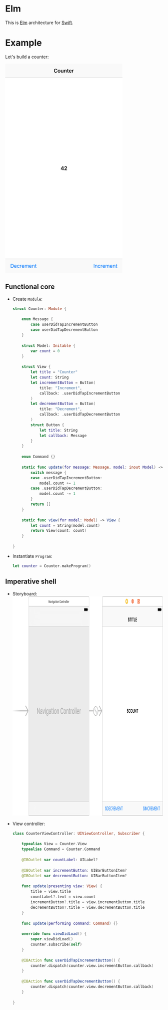 # Elm

This is [Elm](http://elm-lang.org) architecture for [Swift](https://swift.org).

# Example

Let's build a counter:

<img src="Images/Screenshot.png" width="375" height="667" alt="Screenshot"/>

## Functional core

* Create `Module`:
    ```swift
    struct Counter: Module {

        enum Message {
            case userDidTapIncrementButton
            case userDidTapDecrementButton
        }

        struct Model: Initable {
            var count = 0
        }

        struct View {
            let title = "Counter"
            let count: String
            let incrementButton = Button(
                title: "Increment",
                callback: .userDidTapIncrementButton
            )
            let decrementButton = Button(
                title: "Decrement",
                callback: .userDidTapDecrementButton
            )
            struct Button {
                let title: String
                let callback: Message
            }
        }

        enum Command {}

        static func update(for message: Message, model: inout Model) -> [Command] {
            switch message {
            case .userDidTapIncrementButton:
                model.count += 1
            case .userDidTapDecrementButton:
                model.count -= 1
            }
            return []
        }

        static func view(for model: Model) -> View {
            let count = String(model.count)
            return View(count: count)
        }
        
    }
    ```

* Instantiate `Program`:
    ```swift
    let counter = Counter.makeProgram()
    ```

## Imperative shell

* Storyboard:
    <img src="Images/Storyboard.png" width="935" height="700" alt="Storyboard"/>

* View controller:
    ```swift
    class CounterViewController: UIViewController, Subscriber {

        typealias View = Counter.View
        typealias Command = Counter.Command

        @IBOutlet var countLabel: UILabel?

        @IBOutlet var incrementButton: UIBarButtonItem?
        @IBOutlet var decrementButton: UIBarButtonItem?

        func update(presenting view: View) {
            title = view.title
            countLabel?.text = view.count
            incrementButton?.title = view.incrementButton.title
            decrementButton?.title = view.decrementButton.title
        }

        func update(performing command: Command) {}

        override func viewDidLoad() {
            super.viewDidLoad()
            counter.subscribe(self)
        }

        @IBAction func userDidTapIncrementButton() {
            counter.dispatch(counter.view.incrementButton.callback)
        }

        @IBAction func userDidTapDecrementButton() {
            counter.dispatch(counter.view.decrementButton.callback)
        }

    }
    ```

